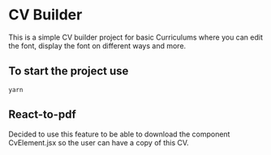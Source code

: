 # CV Builder

This is a simple CV builder project for basic Curriculums where you can edit the font, display the font on different ways and more.
## To start the project use
```yarn```

## React-to-pdf

Decided to use this feature to be able to download the component CvElement.jsx so the user can have a copy of this CV.

